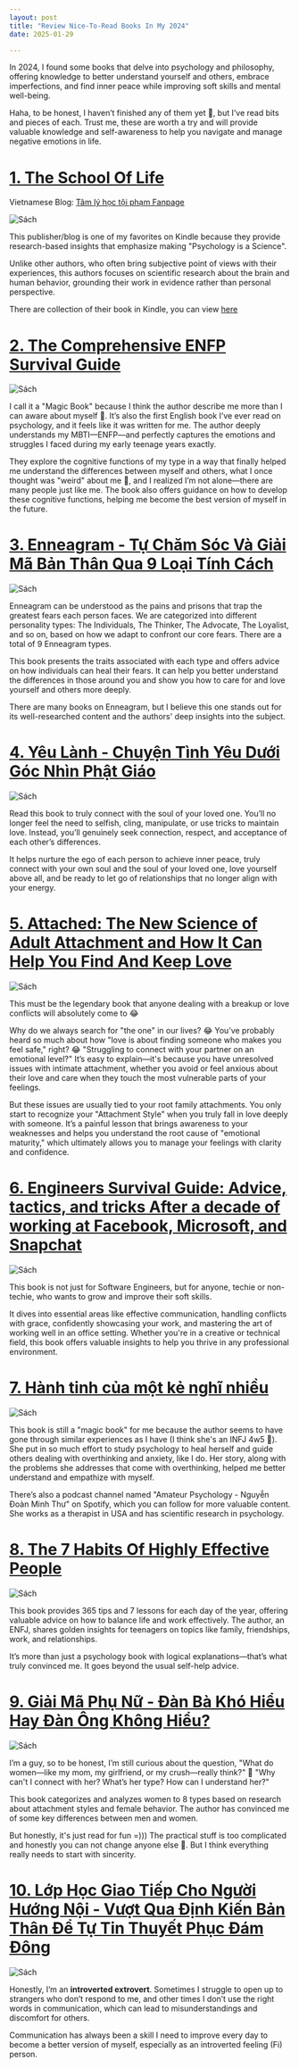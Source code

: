 ```yaml
---
layout: post
title: "Review Nice-To-Read Books In My 2024"
date: 2025-01-29

---
```


In 2024, I found some books that delve into psychology and philosophy, offering knowledge to better understand yourself and others, embrace imperfections, and find inner peace while improving soft skills and mental well-being. 

Haha, to be honest, I haven’t finished any of them yet 🙂, but I’ve read bits and pieces of each. Trust me, these are worth a try and will provide valuable knowledge and self-awareness to help you navigate and manage negative emotions in life.

# [1. The School Of Life](https://www.theschooloflife.com/)

 Vietnamese Blog: [Tâm lý học tội phạm Fanpage](https://www.facebook.com/tamlyhocofficial)

![Sách](https://m.media-amazon.com/images/I/91jfuFTGL9L._SY522_.jpg)

This publisher/blog is one of my favorites on Kindle because they provide research-based insights that emphasize making "Psychology is a Science".

Unlike other authors, who often bring subjective point of views with their experiences, this authors focuses on scientific research about the brain and human behavior, grounding their work in evidence rather than personal perspective.

There are collection of their book in Kindle, you can view [here](https://www.amazon.com/stores/The-School-of-Life/author/B00X7ELRP8)

# [2. The Comprehensive ENFP Survival Guide](https://www.amazon.com/Comprehensive-ENFP-Survival-Guide-ebook/dp/B012DP87ZO)

![Sách](https://m.media-amazon.com/images/I/7171bVP1OvL._SY522_.jpg)

I call it a "Magic Book" because I think the author describe me more than I can aware about myself 🙂. It’s also the first English book I’ve ever read on psychology, and it feels like it was written for me. The author deeply understands my MBTI—ENFP—and perfectly captures the emotions and struggles I faced during my early teenage years exactly.

They explore the cognitive functions of my type in a way that finally helped me understand the differences between myself and others, what I once thought was "weird" about me 🙂, and I realized I’m not alone—there are many people just like me. The book also offers guidance on how to develop these cognitive functions, helping me become the best version of myself in the future.

# [3. Enneagram - Tự Chăm Sóc Và Giải Mã Bản Thân Qua 9 Loại Tính Cách](https://www.fahasa.com/enneagram-tu-cham-soc-va-giai-ma-ban-than-qua-9-loai-tinh-cach.html)

![Sách](https://cdn0.fahasa.com/media/catalog/product/e/n/enneagram3.jpg)

Enneagram can be understood as the pains and prisons that trap the greatest fears each person faces. We are categorized into different personality types: The Individuals, The Thinker, The Advocate, The Loyalist, and so on, based on how we adapt to confront our core fears. There are a total of 9 Enneagram types.

This book presents the traits associated with each type and offers advice on how individuals can heal their fears. It can help you better understand the differences in those around you and show you how to care for and love yourself and others more deeply.

There are many books on Enneagram, but I believe this one stands out for its well-researched content and the authors' deep insights into the subject.

# [4. Yêu Lành - Chuyện Tình Yêu Dưới Góc Nhìn Phật Giáo](https://www.fahasa.com/yeu-lanh-chuyen-tinh-yeu-duoi-goc-nhin-phat-giao.html)

![Sách](https://cdn0.fahasa.com/media/catalog/product/1/_/1_21_30.jpg)

Read this book to truly connect with the soul of your loved one. You’ll no longer feel the need to selfish, cling, manipulate, or use tricks to maintain love. Instead, you’ll genuinely seek connection, respect, and acceptance of each other’s differences. 

It helps nurture the ego of each person to achieve inner peace, truly connect with your own soul and the soul of your loved one, love yourself above all, and be ready to let go of relationships that no longer align with your energy.

# [5. Attached: The New Science of Adult Attachment and How It Can Help You Find And Keep Love](https://www.amazon.com/Attached-Attachment-Find-Keep-Love-Find-ebook/dp/B0049H9AVU)

![Sách](https://m.media-amazon.com/images/I/71iPUheDueL._SY522_.jpg)

This must be the legendary book that anyone dealing with a breakup or love conflicts will absolutely come to 😂

Why do we always search for "the one" in our lives? 😂 You’ve probably heard so much about how "love is about finding someone who makes you feel safe," right? 😂 "Struggling to connect with your partner on an emotional level?" It’s easy to explain—it's because you have unresolved issues with intimate attachment, whether you avoid or feel anxious about their love and care when they touch the most vulnerable parts of your feelings.

But these issues are usually tied to your root family attachments. You only start to recognize your "Attachment Style" when you truly fall in love deeply with someone. It’s a painful lesson that brings awareness to your weaknesses and helps you understand the root cause of "emotional maturity," which ultimately allows you to manage your feelings with clarity and confidence.

# [6. Engineers Survival Guide: Advice, tactics, and tricks After a decade of working at Facebook, Microsoft, and Snapchat](https://www.amazon.com/-/he/Merih-Taze/dp/B0B67PYBD8)

![Sách](https://m.media-amazon.com/images/I/71gWrHGot0L.jpg)

This book is not just for Software Engineers, but for anyone, techie or non-techie, who wants to grow and improve their soft skills.

 It dives into essential areas like effective communication, handling conflicts with grace, confidently showcasing your work, and mastering the art of working well in an office setting. Whether you're in a creative or technical field, this book offers valuable insights to help you thrive in any professional environment.

# [7. Hành tinh của một kẻ nghĩ nhiều](https://www.fahasa.com/hanh-tinh-cua-mot-ke-nghi-nhieu.html)

![Sách](https://www.wowweekend.vn/document_root/upload/articles/image/BrowseContent/New%20Lifestyle/Straight%20No%20Mixer/202305/H%C3%A0nh%20tinh%20c%E1%BB%A7a%20m%E1%BB%99t%20k%E1%BA%BB%20ngh%C4%A9%20nhi%E1%BB%81u/4.jpg)

This book is still a "magic book" for me because the author seems to have gone through similar experiences as I have (I think she's an INFJ 4w5 🙂). She put in so much effort to study psychology to heal herself and guide others dealing with overthinking and anxiety, like I do. Her story, along with the problems she addresses that come with overthinking, helped me better understand and empathize with myself.

There’s also a podcast channel named "Amateur Psychology - Nguyễn Đoàn Minh Thư" on Spotify, which you can follow for more valuable content. She works as a therapist in USA and has scientific research in psychology.

# [8. The 7 Habits Of Highly Effective People](https://www.fahasa.com/bi-quyet-ap-dung-7-thoi-quen-cua-ban-tre-thanh-dat-kho-nho.html)

![Sách](https://firstnews.vn/upload/photos/shares/img-giaoduc-net-vn_7_thoi_quen_ban_tre_thanh_dat_2_gd.jpg)

This book provides 365 tips and 7 lessons for each day of the year, offering valuable advice on how to balance life and work effectively. The author, an ENFJ, shares golden insights for teenagers on topics like family, friendships, work, and relationships.

It’s more than just a psychology book with logical explanations—that’s what truly convinced me. It goes beyond the usual self-help advice.

# [9. Giải Mã Phụ Nữ - Đàn Bà Khó Hiểu Hay Đàn Ông Không Hiểu?](https://www.fahasa.com/giai-ma-phu-nu-dan-ba-kho-hieu-hay-dan-ong-khong-hieu.html)

![Sách](https://cdn0.fahasa.com/media/catalog/product/8/9/8935246940495.jpg)

I’m a guy, so to be honest, I’m still curious about the question, "What do women—like my mom, my girlfriend, or my crush—really think?" 🙂 "Why can't I connect with her? What’s her type? How can I understand her?"

This book categorizes and analyzes women to 8 types based on research about attachment styles and female behavior. The author has convinced me of some key differences between men and women.

But honestly, it's just read for fun =))) The practical stuff is too complicated and honestly you can not change anyone else 🙂. But I think everything really needs to start with sincerity.

# [10. Lớp Học Giao Tiếp Cho Người Hướng Nội - Vượt Qua Định Kiến Bản Thân Để Tự Tin Thuyết Phục Đám Đông](https://www.fahasa.com/lop-hoc-giao-tiep-cho-nguoi-huong-noi-vuot-qua-dinh-kien-ban-than-de-tu-tin-thuyet-phuc-dam-dong.html)

![Sách](https://cdn0.fahasa.com/media/catalog/product/b/_/b_a-1_l_p-h_c-giao-ti_p-cho-ng_i-h_ng-n_i.jpg)

Honestly, I’m an **introverted extrovert**. Sometimes I struggle to open up to strangers who don’t respond to me, and other times I don’t use the right words in communication, which can lead to misunderstandings and discomfort for others.

Communication has always been a skill I need to improve every day to become a better version of myself, especially as an introverted feeling (Fi) person.